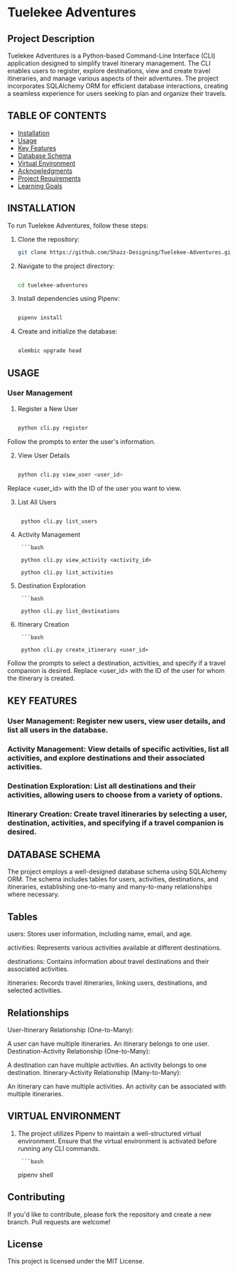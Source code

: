 # Tuelekee Adventures

## Project Description

Tuelekee Adventures is a Python-based Command-Line Interface (CLI) application designed to simplify travel itinerary management. The CLI enables users to register, explore destinations, view and create travel itineraries, and manage various aspects of their adventures. The project incorporates SQLAlchemy ORM for efficient database interactions, creating a seamless experience for users seeking to plan and organize their travels.

## TABLE OF CONTENTS

- [Installation](#installation)
- [Usage](#usage)
- [Key Features](#key-features)
- [Database Schema](#database-schema)
- [Virtual Environment](#virtual-environment)
- [Acknowledgments](#acknowledgments)
- [Project Requirements](#project-requirements)
- [Learning Goals](#learning-goals)

## INSTALLATION

To run Tuelekee Adventures, follow these steps:

1. Clone the repository:

   ```bash
   git clone https://github.com/Shazz-Designing/Tuelekee-Adventures.git

2. Navigate to the project directory:

    ```bash

   cd tuelekee-adventures

3. Install dependencies using Pipenv:

    ```bash

    pipenv install

4. Create and initialize the database: 

    ```bash

    alembic upgrade head


## USAGE

### User Management

1. Register a New User

    ```bash

    python cli.py register


Follow the prompts to enter the user's information.


2. View User Details
    
    ```bash

    python cli.py view_user <user_id>

Replace <user_id> with the ID of the user you want to view.

3. List All Users

   ```bash

    python cli.py list_users

4. Activity Management        

        ```bash

        python cli.py view_activity <activity_id>

        python cli.py list_activities

5. Destination Exploration

        ```bash

        python cli.py list_destinations

6. Itinerary Creation
    
        ```bash

        python cli.py create_itinerary <user_id>

Follow the prompts to select a destination, activities, and specify if a travel companion is desired. Replace <user_id> with the ID of the user for whom the itinerary is created.

## KEY FEATURES
### User Management: Register new users, view user details, and list all users in the database.

### Activity Management: View details of specific activities, list all activities, and explore destinations and their associated activities.

### Destination Exploration: List all destinations and their activities, allowing users to choose from a variety of options.

### Itinerary Creation: Create travel itineraries by selecting a user, destination, activities, and specifying if a travel companion is desired.


## DATABASE SCHEMA
The project employs a well-designed database schema using SQLAlchemy ORM. The schema includes tables for users, activities, destinations, and itineraries, establishing one-to-many and many-to-many relationships where necessary.

## Tables
users: Stores user information, including name, email, and age.

activities: Represents various activities available at different destinations.

destinations: Contains information about travel destinations and their associated activities.

itineraries: Records travel itineraries, linking users, destinations, and selected activities.

## Relationships
User-Itinerary Relationship (One-to-Many):

A user can have multiple itineraries.
An itinerary belongs to one user.
Destination-Activity Relationship (One-to-Many):

A destination can have multiple activities.
An activity belongs to one destination.
Itinerary-Activity Relationship (Many-to-Many):

An itinerary can have multiple activities.
An activity can be associated with multiple itineraries.

## VIRTUAL ENVIRONMENT
1. The project utilizes Pipenv to maintain a well-structured virtual environment. Ensure that the virtual environment is activated before running any CLI commands.
     
        ```bash

    pipenv shell

## Contributing
If you'd like to contribute, please fork the repository and create a new branch. Pull requests are welcome!

## License
This project is licensed under the MIT License.
